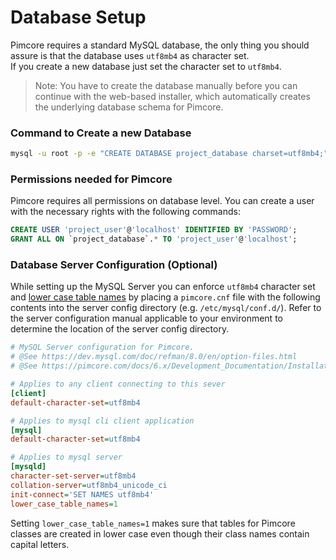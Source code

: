 # Database Setup 

Pimcore requires a standard MySQL database, the only thing you should assure is that the database uses `utf8mb4` as character set.  
If you create a new database just set the character set to `utf8mb4`.

> Note: You have to create the database manually before you can continue with the web-based installer, 
> which automatically creates the underlying database schema for Pimcore.

### Command to Create a new Database

```bash
mysql -u root -p -e "CREATE DATABASE project_database charset=utf8mb4;"
```

### Permissions needed for Pimcore

Pimcore requires all permissions on database level. You can create a user with the necessary
rights with the following commands:

```sql
CREATE USER 'project_user'@'localhost' IDENTIFIED BY 'PASSWORD';
GRANT ALL ON `project_database`.* TO 'project_user'@'localhost';
```
### Database Server Configuration (Optional)

While setting up the MySQL Server you can enforce `utf8mb4` character set and [lower case table names](https://dev.mysql.com/doc/refman/8.0/en/server-system-variables.html#sysvar_lower_case_table_names) by placing a `pimcore.cnf` file with the following contents into the server config directory (e.g. `/etc/mysql/conf.d/`). Refer to the server configuration manual applicable to your environment to determine the location of the server config directory.

```ini
# MySQL Server configuration for Pimcore.
# @See https://dev.mysql.com/doc/refman/8.0/en/option-files.html
# @See https://pimcore.com/docs/6.x/Development_Documentation/Installation_and_Upgrade/System_Setup_and_Hosting/DB_Setup.html

# Applies to any client connecting to this sever
[client]
default-character-set=utf8mb4

# Applies to mysql cli client application
[mysql]
default-character-set=utf8mb4

# Applies to mysql server
[mysqld]
character-set-server=utf8mb4
collation-server=utf8mb4_unicode_ci
init-connect='SET NAMES utf8mb4'
lower_case_table_names=1
```

Setting `lower_case_table_names=1` makes sure that tables for Pimcore classes are created in lower case even though their class names contain capital letters.
